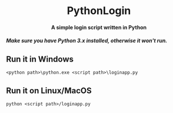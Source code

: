 # <div align="center"> PythonLogin </div>

#### <div align="center"> A simple login script written in Python </div>

##### Make sure you have Python 3.x installed, otherwise it won't run.

## Run it in Windows
```
<python path>\python.exe <script path>\loginapp.py
```
## Run it on Linux/MacOS
```
python <script path>/loginapp.py
```
